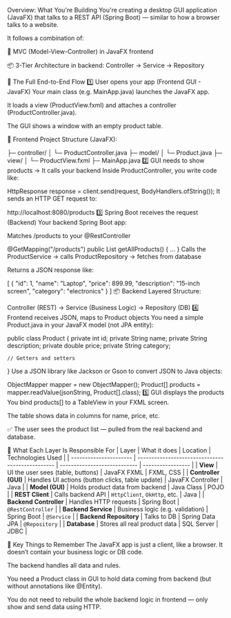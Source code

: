 Overview: What You're Building
You're creating a desktop GUI application (JavaFX) that talks to a REST API (Spring Boot) — similar to how a browser talks to a website.

It follows a combination of:

🔁 MVC (Model-View-Controller) in JavaFX frontend

📦 3-Tier Architecture in backend: Controller → Service → Repository

🔁 The Full End-to-End Flow
1️⃣ User opens your app (Frontend GUI - JavaFX)
Your main class (e.g. MainApp.java) launches the JavaFX app.

It loads a view (ProductView.fxml) and attaches a controller (ProductController.java).

The GUI shows a window with an empty product table.

📁 Frontend Project Structure (JavaFX):


├─ controller/
│    └─ ProductController.java
├─ model/
│    └─ Product.java
├─ view/
│    └─ ProductView.fxml
├─ MainApp.java
2️⃣ GUI needs to show products → It calls your backend
Inside ProductController, you write code like:


HttpResponse<String> response = client.send(request, BodyHandlers.ofString());
It sends an HTTP GET request to:

http://localhost:8080/products
3️⃣ Spring Boot receives the request (Backend)
Your backend Spring Boot app:

Matches /products to your @RestController


@GetMapping("/products")
public List<Product> getAllProducts() { ... }
Calls the ProductService → calls ProductRepository → fetches from database

Returns a JSON response like:

[
{
"id": 1,
"name": "Laptop",
"price": 899.99,
"description": "15-inch screen",
"category": "electronics"
}
]
📦 Backend Layered Structure:


Controller (REST) → Service (Business Logic) → Repository (DB)
4️⃣ Frontend receives JSON, maps to Product objects
You need a simple Product.java in your JavaFX model (not JPA entity):


public class Product {
private int id;
private String name;
private String description;
private double price;
private String category;

    // Getters and setters
}
Use a JSON library like Jackson or Gson to convert JSON to Java objects:


ObjectMapper mapper = new ObjectMapper();
Product[] products = mapper.readValue(jsonString, Product[].class);
5️⃣ GUI displays the products
You bind products[] to a TableView<Product> in your FXML screen.

The table shows data in columns for name, price, etc.

✅ The user sees the product list — pulled from the real backend and database.

🧱 What Each Layer Is Responsible For
| Layer                  | What it does                                     | Location                     | Technologies Used |
| ---------------------- | ------------------------------------------------ | ---------------------------- | ----------------- |
| **View**               | UI the user sees (table, buttons)                | JavaFX FXML                  | FXML, CSS         |
| **Controller (GUI)**   | Handles UI actions (button clicks, table update) | JavaFX Controller            | Java              |
| **Model (GUI)**        | Holds product data from backend                  | Java Class                   | POJO              |
| **REST Client**        | Calls backend API                                | `HttpClient`, `OkHttp`, etc. | Java              |
| **Backend Controller** | Handles HTTP requests                            | Spring Boot                  | `@RestController` |
| **Backend Service**    | Business logic (e.g. validation)                 | Spring Boot                  | `@Service`        |
| **Backend Repository** | Talks to DB                                      | Spring Data JPA              | `@Repository`     |
| **Database**           | Stores all real product data                     | SQL Server                   | JDBC              |


🧠 Key Things to Remember
The JavaFX app is just a client, like a browser. It doesn’t contain your business logic or DB code.

The backend handles all data and rules.

You need a Product class in GUI to hold data coming from backend (but without annotations like @Entity).

You do not need to rebuild the whole backend logic in frontend — only show and send data using HTTP.

